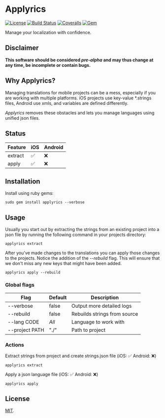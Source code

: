 # Applyrics
[![License](https://img.shields.io/badge/license-MIT-green.svg?style=flat)](https://github.com/applyrics/applyrics-gem/blob/master/LICENSE)
[![Build Status](https://img.shields.io/travis/applyrics/applyrics-gem.svg)](https://travis-ci.org/applyrics/applyrics-gem)
[![Coveralls](https://img.shields.io/coveralls/applyrics/applyrics-gem.svg)](https://coveralls.io/github/applyrics/applyrics-gem)
[![Gem](https://img.shields.io/gem/v/applyrics.svg)](http://rubygems.org/gems/applyrics)

Manage your localization with confidence.

## Disclaimer

**This software should be considered _pre-alpha_ and may thus change at any time, be incomplete or contain bugs.**

## Why Applyrics?

Managing translations for mobile projects can be a mess, especially if you are working with multiple platforms.
iOS projects use key-value \*.strings files, Android use xmls, and variables are defined differently.

*Applyrics* removes these obstacles and lets you manage languages using unified json files.

## Status

| Feature   | iOS                | Android |
| --------- | ------------------ | --------|
| extract   | :white_check_mark: | :x:     |
| apply     | :white_check_mark: | :x:     |

## Installation

Install using ruby gems:

    sudo gem install applyrics --verbose


## Usage

Usually you start out by extracting the strings from an existing project into a json file by running the following command in your projects directory:

    applyrics extract


After you've made changes to the translations you can apply those changes to the projects.
Notice the addition of the *--rebuild* flag. This will ensure that we don't miss any new keys that might have been added.

    applyrics apply --rebuild


### Global flags

| Flag            | Default | Description                  |
| --------------- | ------- | ---------------------------- |
| --verbose       | false   | Output more detailed logs    |
| --rebuild       | false   | Rebuilds strings from source |
| --lang CODE     | *All*   | Language to work with        |
| --project PATH  | "./"    | Path to project              |


### Actions

Extract strings from project and create strings.json file
(iOS: :white_check_mark: Android: :x:)

    applyrics extract


Apply a json language file
(iOS: :white_check_mark: Android: :x:)

    applyrics apply


## License

[MIT](./LICENSE).
